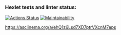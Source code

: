 ### Hexlet tests and linter status:

[![Actions Status](https://github.com/dearboleg/frontend-project-44/actions/workflows/hexlet-check.yml/badge.svg)](https://github.com/dearboleg/frontend-project-44/actions)
[![Maintainability](https://api.codeclimate.com/v1/badges/51041b98d0d6c0bbaa28/maintainability)](https://codeclimate.com/github/dearboleg/frontend-project-44/maintainability)

https://asciinema.org/a/ehQ1z6Lsd7XD7ptrVXcnM7eps
